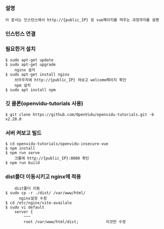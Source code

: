 ### 설명
```
이 문서는 인스턴스에서 http://{public_IP} 로 vue페이지를 띄우는 과정까지를 설명
```
### 인스턴스 연결
### 필요한거 설치
```
$ sudo apt-get update
$ sudo apt-get upgrade
    nginx 설치
$ sudo apt-get install nginx
    브라우저에 http://{public_IP} 쳐보고 welcome페이지 확인
    npm 설치
$ sudo apt install npm
```
### 깃 클론(openvidu-tutorials 사용)
```
$ git clone https://github.com/OpenVidu/openvidu-tutorials.git -b v2.20.0
```
### 서버 켜보고 빌드
```
$ cd openvidu-tutorials/openvidu-insecure-vue
$ npm install
$ npm run serve
  	크롬에 http://{public_IP}:8080 확인
$ npm run build
```
### dist폴더 이동시키고 nginx에 적용
```
    dist폴더 이동
$ sudo cp -r ./dist/ /var/www/html/
	  nginx설정 수정
$ cd /etc/nginx/site-availale
$ sudo vi default
  	server {
  		~~~
  		root /var/www/html/dist;			이것만 수정
```
